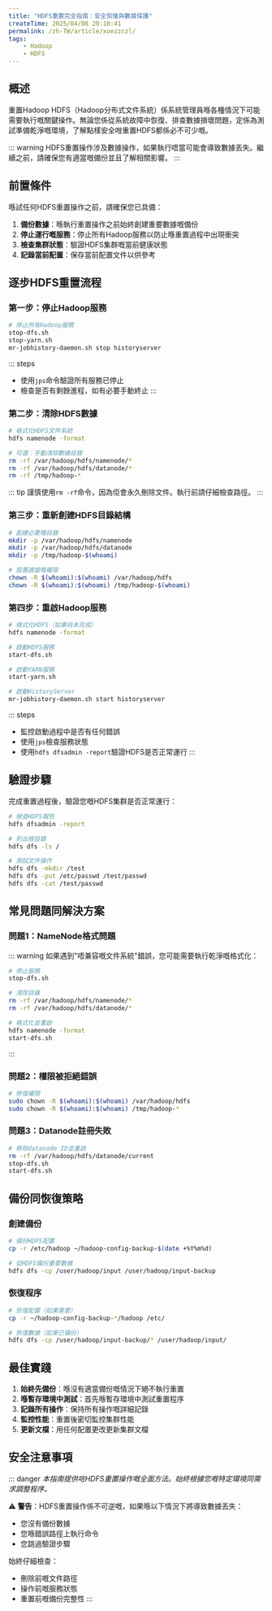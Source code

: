 ```yaml
---
title: "HDFS重置完全指南：安全恢復與數據保護"
createTime: 2025/04/08 20:10:41
permalink: /zh-TW/article/xoezzczl/
tags:
    - Hadoop
    - HDFS
---
```


## 概述

重置Hadoop HDFS（Hadoop分布式文件系統）係系統管理員喺各種情況下可能需要執行嘅關鍵操作。無論您係從系統故障中恢復、排查數據損壞問題，定係為測試準備乾淨嘅環境，了解點樣安全咁重置HDFS都係必不可少嘅。

::: warning
HDFS重置操作涉及數據操作，如果執行唔當可能會導致數據丟失。繼續之前，請確保您有適當嘅備份並且了解相關影響。
:::

## 前置條件

喺試任何HDFS重置操作之前，請確保您已具備：

1. **備份數據**：喺執行重置操作之前始終創建重要數據嘅備份
2. **停止運行嘅服務**：停止所有Hadoop服務以防止喺重置過程中出現衝突
3. **檢查集群狀態**：驗證HDFS集群嘅當前健康狀態
4. **記錄當前配置**：保存當前配置文件以供參考

## 逐步HDFS重置流程

### 第一步：停止Hadoop服務

```bash
# 停止所有Hadoop服務
stop-dfs.sh
stop-yarn.sh
mr-jobhistory-daemon.sh stop historyserver
```

::: steps
- 使用`jps`命令驗證所有服務已停止
- 檢查是否有剩餘進程，如有必要手動終止
:::

### 第二步：清除HDFS數據

```bash
# 格式化HDFS文件系統
hdfs namenode -format

# 可選：手動清除數據目錄
rm -rf /var/hadoop/hdfs/namenode/*
rm -rf /var/hadoop/hdfs/datanode/*
rm -rf /tmp/hadoop-*
```

::: tip
謹慎使用`rm -rf`命令，因為佢會永久刪除文件。執行前請仔細檢查路徑。
:::

### 第三步：重新創建HDFS目錄結構

```bash
# 創建必要嘅目錄
mkdir -p /var/hadoop/hdfs/namenode
mkdir -p /var/hadoop/hdfs/datanode
mkdir -p /tmp/hadoop-$(whoami)

# 設置適當嘅權限
chown -R $(whoami):$(whoami) /var/hadoop/hdfs
chown -R $(whoami):$(whoami) /tmp/hadoop-$(whoami)
```

### 第四步：重啟Hadoop服務

```bash
# 格式化HDFS（如果尚未完成）
hdfs namenode -format

# 啟動HDFS服務
start-dfs.sh

# 啟動YARN服務
start-yarn.sh

# 啟動HistoryServer
mr-jobhistory-daemon.sh start historyserver
```

::: steps
- 監控啟動過程中是否有任何錯誤
- 使用`jps`檢查服務狀態
- 使用`hdfs dfsadmin -report`驗證HDFS是否正常運行
:::

## 驗證步驟

完成重置過程後，驗證您嘅HDFS集群是否正常運行：

```bash
# 檢查HDFS報告
hdfs dfsadmin -report

# 列出根目錄
hdfs dfs -ls /

# 測試文件操作
hdfs dfs -mkdir /test
hdfs dfs -put /etc/passwd /test/passwd
hdfs dfs -cat /test/passwd
```

## 常見問題同解決方案

### 問題1：NameNode格式問題

::: warning
如果遇到"唔兼容嘅文件系統"錯誤，您可能需要執行乾淨嘅格式化：

```bash
# 停止服務
stop-dfs.sh

# 清除目錄
rm -rf /var/hadoop/hdfs/namenode/*
rm -rf /var/hadoop/hdfs/datanode/*

# 格式化並重啟
hdfs namenode -format
start-dfs.sh
```
:::

### 問題2：權限被拒絕錯誤

```bash
# 修復權限
sudo chown -R $(whoami):$(whoami) /var/hadoop/hdfs
sudo chown -R $(whoami):$(whoami) /tmp/hadoop-*
```

### 問題3：Datanode註冊失敗

```bash
# 移除datanode ID並重啟
rm -rf /var/hadoop/hdfs/datanode/current
stop-dfs.sh
start-dfs.sh
```

## 備份同恢復策略

### 創建備份

```bash
# 備份HDFS配置
cp -r /etc/hadoop ~/hadoop-config-backup-$(date +%Y%m%d)

# 從HDFS備份重要數據
hdfs dfs -cp /user/hadoop/input /user/hadoop/input-backup
```

### 恢復程序

```bash
# 恢復配置（如果需要）
cp -r ~/hadoop-config-backup-*/hadoop /etc/

# 恢復數據（如果已備份）
hdfs dfs -cp /user/hadoop/input-backup/* /user/hadoop/input/
```

## 最佳實踐

1. **始終先備份**：喺沒有適當備份嘅情況下絕不執行重置
2. **喺暫存環境中測試**：首先喺暫存環境中測試重置程序
3. **記錄所有操作**：保持所有操作嘅詳細記錄
4. **監控性能**：重置後密切監控集群性能
5. **更新文檔**：用任何配置更改更新集群文檔

## 安全注意事項

::: danger
*本指南提供咗HDFS重置操作嘅全面方法。始終根據您嘅特定環境同需求調整程序。*

⚠️ **警告**：HDFS重置操作係不可逆嘅，如果喺以下情況下將導致數據丟失：
- 您沒有備份數據
- 您喺錯誤路徑上執行命令
- 您跳過驗證步驟

始終仔細檢查：
- 刪除前嘅文件路徑
- 操作前嘅服務狀態
- 重置前嘅備份完整性
:::
